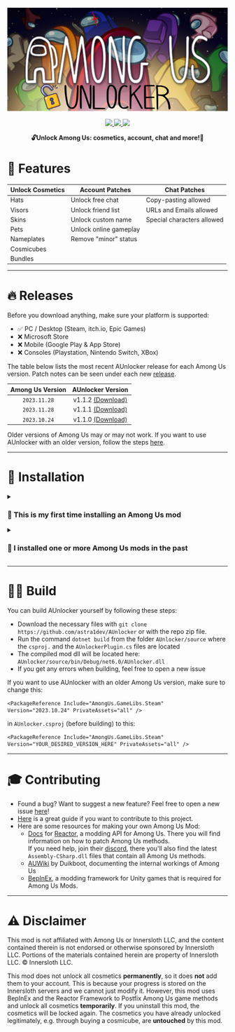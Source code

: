 <p align="center">
  <img src="./icon.png">
</p>

<p align="center">
  <a href="https://learn.microsoft.com/en-us/dotnet/csharp/">
    <img src="https://img.shields.io/badge/Made%20with-C%23-1f425f.svg?style=plastic&logo=csharp&color=000000&labelColor=A200FF">
  </a>
  <a href="https://www.gnu.org/licenses/gpl-3.0.html">
    <img src="https://img.shields.io/badge/license-GPL-brightgreen.svg?style=plastic&logo=GNU&label=License">
  </a>
  <a href="https://github.com/astra1dev/AUnlocker/releases/latest">
    <img src="https://img.shields.io/badge/version-1.1.2-blue.svg?style=plastic&logo=GitHub&color=ff5500&label=Version">
  </a>
</p>

<p align="center">
<b>🔓Unlock Among Us: cosmetics, account, chat and more!🎉</b>


# 🎉 Features

| Unlock Cosmetics | Account Patches        | Chat Patches                 | 
|------------------|------------------------|------------------------------|
| Hats             | Unlock free chat       | Copy-pasting allowed         |
| Visors           | Unlock friend list     | URLs and Emails allowed      |
| Skins            | Unlock custom name     | Special characters allowed   |
| Pets             | Unlock online gameplay | 
| Nameplates       | Remove "minor" status  | 
| Cosmicubes       |                        |
| Bundles          |                        |

<hr>

# 🔥 Releases
Before you download anything, make sure your platform is supported:
- ✅ PC / Desktop (Steam, itch.io, Epic Games)
- ❌ Microsoft Store
- ❌ Mobile (Google Play & App Store)
- ❌ Consoles (Playstation, Nintendo Switch, XBox)


The table below lists the most recent AUnlocker release for each Among Us version. Patch notes can be seen under each new [release](https://github.com/astra1dev/AUnlocker/releases).

| Among Us Version | AUnlocker Version |
|:-:|:-:|
| `2023.11.28`       | v1.1.2 [(Download)](https://github.com/astra1dev/AUnlocker/releases/tag/v1.1.2) |
| `2023.11.28`       | v1.1.1 [(Download)](https://github.com/astra1dev/AUnlocker/releases/tag/v1.1.1) |
| `2023.10.24`       | v1.1.0 [(Download)](https://github.com/astra1dev/AUnlocker/releases/tag/v1.1.0) |


Older versions of Among Us may or may not work. If you want to use AUnlocker with an older version, follow the steps [here](https://github.com/astra1dev/AUnlocker#%EF%B8%8F-build).

<hr>

# 💾 Installation
<details>
  <summary><h3>👶 This is my first time installing an Among Us mod</h3></summary>

## Windows
- Download `AUnlocker_v*.zip` from the latest release found [here](https://github.com/astra1dev/AUnlocker/releases).

- Extract the contents of the zip into your Among Us folder.

    If you have AU on Steam, you can find the folder like this: Right-click AU in your library, click on `manage` and then on `browse local files`
   
- Launch Among Us. The first launch will take **MUCH** longer, so don't worry if you have to wait a few minutes.

## Linux
Check out [this guide](https://docs.bepinex.dev/articles/advanced/proton_wine.html) and [this guide](https://docs.bepinex.dev/master/articles/advanced/steam_interop.html) to get BepInEx (framework AUnlocker is build upon) working. Then follow the steps for Windows.
  
</details>

<details>
  <summary><h3>👴 I installed one or more Among Us mods in the past</h3></summary>

- You should see a folder called `BepInEx` inside your Among Us folder. 
- Download `AUnlocker_v*.dll` from the [latest release](https://github.com/astra1dev/AUnlocker/releases), place it into `BepInEx/plugins` and launch Among Us.
</details>

<hr>

# 👷‍♂️ Build
You can build AUnlocker yourself by following these steps:
- Download the necessary files with `git clone https://github.com/astra1dev/AUnlocker` or with the repo zip file.
- Run the command `dotnet build` from the folder `AUnlocker/source` where the `csproj.` and the `AUnlockerPlugin.cs` files are located
- The compiled mod dll will be located here: `AUnlocker/source/bin/Debug/net6.0/AUnlocker.dll`
- If you get any errors when building, feel free to open a new issue

If you want to use AUnlocker with an older Among Us version, make sure to change this: 
```
<PackageReference Include="AmongUs.GameLibs.Steam" Version="2023.10.24" PrivateAssets="all" />
``` 
in `AUnlocker.csproj` (before building) to this: 
```
<PackageReference Include="AmongUs.GameLibs.Steam" Version="YOUR_DESIRED_VERSION_HERE" PrivateAssets="all" />
```

<hr>

# 🎓 Contributing
- Found a bug? Want to suggest a new feature? Feel free to open a new issue [here](https://github.com/astra1dev/AUnlocker/issues/new)!
- [Here](https://docs.github.com/en/get-started/quickstart/contributing-to-projects) is a great guide if you want to contribute to this project. 
- Here are some resources for making your own Among Us Mod:
  - [Docs](https://docs.reactor.gg) for [Reactor](https://github.com/NuclearPowered/Reactor), a modding API for Among Us. There you will find information on how to patch Among Us methods. \
  If you need help, join their [discord](https://reactor.gg/discord), there you'll also find the latest `Assembly-CSharp.dll` files that contain all Among Us methods.
  - [AUWiki](https://auwiki.duikbo.at/) by Duikboot, documenting the internal workings of Among Us
  - [BepInEx](https://builds.bepinex.dev/projects/bepinex_be), a modding framework for Unity games that is required for Among Us Mods.

<hr>

# ⚠️ Disclaimer
This mod is not affiliated with Among Us or Innersloth LLC, and the content contained therein is not endorsed or otherwise sponsored by Innersloth LLC. Portions of the materials contained herein are property of Innersloth LLC. © Innersloth LLC.

This mod does not unlock all cosmetics **permanently**, so it does **not** add them to your account. This is because your progress is stored on the Innersloth servers and we cannot just modify it. However, this mod uses BepInEx and the Reactor Framework to Postfix Among Us game methods and unlock all cosmetics **temporarily**. If you uninstall this mod, the cosmetics will be locked again. The cosmetics you have already unlocked legitimately, e.g. through buying a cosmicube, are **untouched** by this mod.
